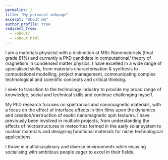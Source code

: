 ```yaml
---
permalink: /
title: "My personal webpage"
excerpt: "About me"
author_profile: true
redirect_from: 
  - /about/
  - /about.html
---
```

I am a materials physicist with a distinction at MSc Nanomaterials (final grade 81%) and currently a PhD candidate in computational/ theory of magnetism in condensed matter physics. I have excelled in a wide range of specialised skills, from materials characterisation & synthesis to computational modelling, project management, communicating complex technological and scientific concepts and critical thinking. 

I seek to transition to the technology industry to provide my broad range of knowledge, social and technical skills and continue challenging myself.

My PhD research focuses on spintronics and nanomagnetic materials, with a focus on the effect of interface effects in thin films upon the dynamics and creation/destruction of exotic nanomagnetic spin textures. I have previously been involved in multiple projects, from understanding the effects of microstructures in meteorites formed in the early solar system to nuclear materials and designing functional materials for niche technological applications. 

I thrive in multidisciplinary and diverse environments while enjoying socialising with ambitious people eager to excel in their fields.
